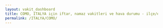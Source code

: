 ```yaml
---
layout: vakit_dashboard
title: COMO, ITALYA için iftar, namaz vakitleri ve hava durumu - ilçe/eyalet seç
permalink: /ITALYA/COMO/
---
```


<script type="text/javascript">
  var GLOBAL_COUNTRY = 'ITALYA';
  var GLOBAL_CITY = 'COMO';
  var GLOBAL_STATE = '';
  var lat = 72;
  var lon = 21;
</script>
